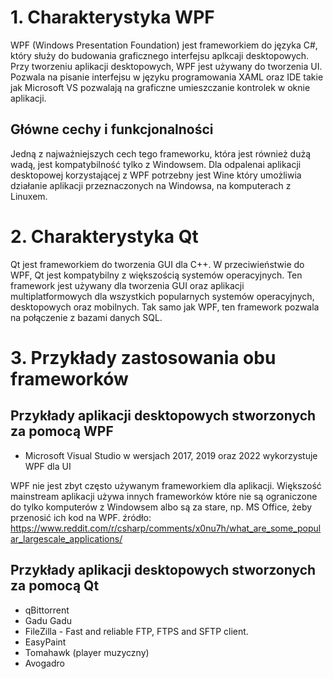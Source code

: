 # 1. Charakterystyka WPF

WPF (Windows Presentation Foundation) jest frameworkiem do języka C#, który służy do budowania graficznego interfejsu aplkcaji desktopowych. Przy tworzeniu aplikacji desktopowych, WPF jest używany do tworzenia UI. Pozwala na pisanie interfejsu w języku programowania XAML oraz IDE takie jak Microsoft VS pozwalają na graficzne umieszczanie kontrolek w oknie aplikacji.

## Główne cechy i funkcjonalności
Jedną z najważniejszych cech tego frameworku, która jest również dużą wadą, jest kompatybilność tylko z Windowsem. Dla odpalenai aplikacji desktopowej korzystającej z WPF potrzebny jest Wine który umożliwia działanie aplikacji przeznaczonych na Windowsa, na komputerach z Linuxem.

# 2. Charakterystyka Qt

Qt jest frameworkiem do tworzenia GUI dla C++. W przeciwieństwie do WPF, Qt jest kompatybilny z większością systemów operacyjnych. Ten framework jest używany dla tworzenia GUI oraz aplikacji multiplatformowych dla wszystkich popularnych systemów operacyjnych, desktopowych oraz mobilnych. Tak samo jak WPF, ten framework pozwala na połączenie z bazami danych SQL.


# 3. Przykłady zastosowania obu frameworków

## Przykłady aplikacji desktopowych stworzonych za pomocą WPF
- Microsoft Visual Studio w wersjach 2017, 2019 oraz 2022 wykorzystuje WPF dla UI

WPF nie jest zbyt często używanym frameworkiem dla aplikacji. Większość mainstream aplikacji używa innych frameworków które nie są ograniczone do tylko komputerów z Windowsem albo są za stare, np. MS Office, żeby przenosić ich kod na WPF.
źródło: https://www.reddit.com/r/csharp/comments/x0nu7h/what_are_some_popular_largescale_applications/

## Przykłady aplikacji desktopowych stworzonych za pomocą Qt
- qBittorrent
- Gadu Gadu
- FileZilla - Fast and reliable FTP, FTPS and SFTP client.
- EasyPaint
- Tomahawk (player muzyczny)
- Avogadro
